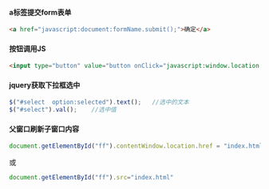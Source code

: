 #### a标签提交form表单
```html
<a href="javascript:document:formName.submit();">确定</a>
```

#### 按钮调用JS
```html
<input type="button" value="button onClick="javascript:window.location.href='' " >
```
#### jquery获取下拉框选中
```javascript
$("#select  option:selected").text();   //选中的文本
$("#select").val();    //选中值
```

#### 父窗口刷新子窗口内容
```javascript
document.getElementById("ff").contentWindow.location.href = "index.html"
```
或
```javascript
document.getElementById("ff").src="index.html"
```